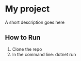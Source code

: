 # My project

A short description goes here

## How to Run

1. Clone the repo
2. In the command line: dotnet run
